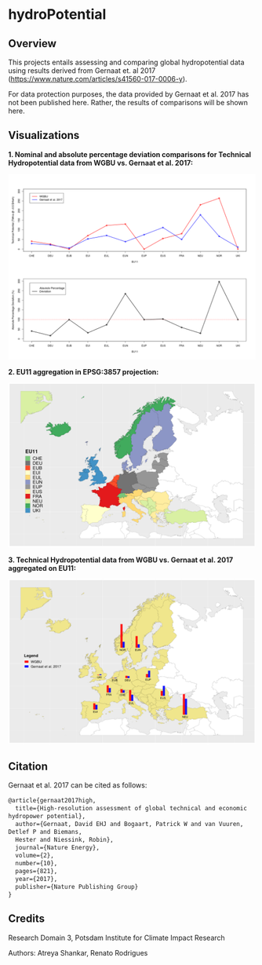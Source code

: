 # hydroPotential

## Overview

This projects entails assessing and comparing global hydropotential data using results derived from Gernaat et. al 2017 (https://www.nature.com/articles/s41560-017-0006-y).

For data protection purposes, the data provided by Gernaat et al. 2017 has not been published here. Rather, the results of comparisons will be shown here.

## Visualizations

**1. Nominal and absolute percentage deviation comparisons for Technical Hydropotential data from WGBU vs. Gernaat et al. 2017:**

<img src = "/vis/comparisonChart.png" width = "800">

**2. EU11 aggregation in EPSG:3857 projection:**

<img src = "/vis/EU11.png" width = "800">

**3. Technical Hydropotential data from WGBU vs. Gernaat et al. 2017 aggregated on EU11:**

<img src = "/vis/EU11HydroPotential.png" width = "800">

## Citation

Gernaat et al. 2017 can be cited as follows:

```
@article{gernaat2017high,
  title={High-resolution assessment of global technical and economic hydropower potential},
  author={Gernaat, David EHJ and Bogaart, Patrick W and van Vuuren, Detlef P and Biemans, 
  Hester and Niessink, Robin},
  journal={Nature Energy},
  volume={2},
  number={10},
  pages={821},
  year={2017},
  publisher={Nature Publishing Group}
}
```

## Credits

Research Domain 3, Potsdam Institute for Climate Impact Research

Authors: Atreya Shankar, Renato Rodrigues

